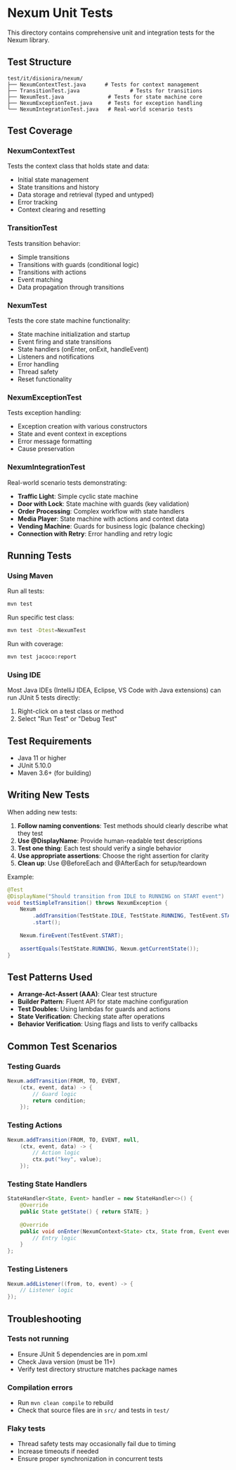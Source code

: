 # Nexum Unit Tests

This directory contains comprehensive unit and integration tests for the Nexum library.

## Test Structure

```
test/it/disionira/nexum/
├── NexumContextTest.java      # Tests for context management
├── TransitionTest.java                # Tests for transitions
├── NexumTest.java              # Tests for state machine core
├── NexumExceptionTest.java     # Tests for exception handling
└── NexumIntegrationTest.java   # Real-world scenario tests
```

## Test Coverage

### NexumContextTest
Tests the context class that holds state and data:
- Initial state management
- State transitions and history
- Data storage and retrieval (typed and untyped)
- Error tracking
- Context clearing and resetting

### TransitionTest
Tests transition behavior:
- Simple transitions
- Transitions with guards (conditional logic)
- Transitions with actions
- Event matching
- Data propagation through transitions

### NexumTest
Tests the core state machine functionality:
- State machine initialization and startup
- Event firing and state transitions
- State handlers (onEnter, onExit, handleEvent)
- Listeners and notifications
- Error handling
- Thread safety
- Reset functionality

### NexumExceptionTest
Tests exception handling:
- Exception creation with various constructors
- State and event context in exceptions
- Error message formatting
- Cause preservation

### NexumIntegrationTest
Real-world scenario tests demonstrating:
- **Traffic Light**: Simple cyclic state machine
- **Door with Lock**: State machine with guards (key validation)
- **Order Processing**: Complex workflow with state handlers
- **Media Player**: State machine with actions and context data
- **Vending Machine**: Guards for business logic (balance checking)
- **Connection with Retry**: Error handling and retry logic

## Running Tests

### Using Maven

Run all tests:
```bash
mvn test
```

Run specific test class:
```bash
mvn test -Dtest=NexumTest
```

Run with coverage:
```bash
mvn test jacoco:report
```

### Using IDE

Most Java IDEs (IntelliJ IDEA, Eclipse, VS Code with Java extensions) can run JUnit 5 tests directly:
1. Right-click on a test class or method
2. Select "Run Test" or "Debug Test"

## Test Requirements

- Java 11 or higher
- JUnit 5.10.0
- Maven 3.6+ (for building)

## Writing New Tests

When adding new tests:

1. **Follow naming conventions**: Test methods should clearly describe what they test
2. **Use @DisplayName**: Provide human-readable test descriptions
3. **Test one thing**: Each test should verify a single behavior
4. **Use appropriate assertions**: Choose the right assertion for clarity
5. **Clean up**: Use @BeforeEach and @AfterEach for setup/teardown

Example:
```java
@Test
@DisplayName("Should transition from IDLE to RUNNING on START event")
void testSimpleTransition() throws NexumException {
    Nexum
        .addTransition(TestState.IDLE, TestState.RUNNING, TestEvent.START)
        .start();
    
    Nexum.fireEvent(TestEvent.START);
    
    assertEquals(TestState.RUNNING, Nexum.getCurrentState());
}
```

## Test Patterns Used

- **Arrange-Act-Assert (AAA)**: Clear test structure
- **Builder Pattern**: Fluent API for state machine configuration
- **Test Doubles**: Using lambdas for guards and actions
- **State Verification**: Checking state after operations
- **Behavior Verification**: Using flags and lists to verify callbacks

## Common Test Scenarios

### Testing Guards
```java
Nexum.addTransition(FROM, TO, EVENT,
    (ctx, event, data) -> {
        // Guard logic
        return condition;
    });
```

### Testing Actions
```java
Nexum.addTransition(FROM, TO, EVENT, null,
    (ctx, event, data) -> {
        // Action logic
        ctx.put("key", value);
    });
```

### Testing State Handlers
```java
StateHandler<State, Event> handler = new StateHandler<>() {
    @Override
    public State getState() { return STATE; }
    
    @Override
    public void onEnter(NexumContext<State> ctx, State from, Event event) {
        // Entry logic
    }
};
```

### Testing Listeners
```java
Nexum.addListener((from, to, event) -> {
    // Listener logic
});
```

## Troubleshooting

### Tests not running
- Ensure JUnit 5 dependencies are in pom.xml
- Check Java version (must be 11+)
- Verify test directory structure matches package names

### Compilation errors
- Run `mvn clean compile` to rebuild
- Check that source files are in `src/` and tests in `test/`

### Flaky tests
- Thread safety tests may occasionally fail due to timing
- Increase timeouts if needed
- Ensure proper synchronization in concurrent tests